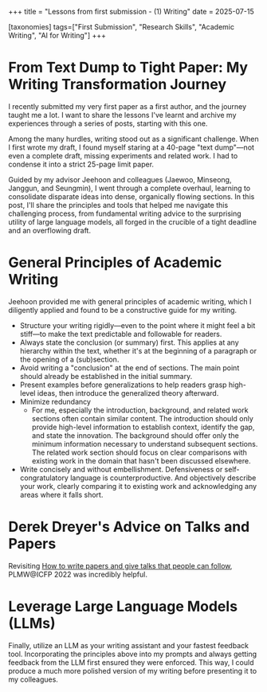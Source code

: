 +++
title = "Lessons from first submission - (1) Writing"
date = 2025-07-15

[taxonomies]
tags=["First Submission", "Research Skills", "Academic Writing", "AI for Writing"]
+++

# From Text Dump to Tight Paper: My Writing Transformation Journey

I recently submitted my very first paper as a first author, and the journey taught me a lot.
I want to share the lessons I've learnt and archive my experiences through a series of posts, starting with this one.

Among the many hurdles, writing stood out as a significant challenge.
When I first wrote my draft, I found myself staring at a 40-page "text dump"—not even a complete draft, missing experiments and related work.
I had to condense it into a strict 25-page limit paper.

Guided by my advisor Jeehoon and colleagues (Jaewoo, Minseong, Janggun, and Seungmin), I went through a complete overhaul, learning to consolidate disparate ideas into dense, organically flowing sections.
In this post, I'll share the principles and tools that helped me navigate this challenging process, from fundamental writing advice to the surprising utility of large language models, all forged in the crucible of a tight deadline and an overflowing draft.

# General Principles of Academic Writing

Jeehoon provided me with general principles of academic writing, which I diligently applied and found to be a constructive guide for my writing.

- Structure your writing rigidly—even to the point where it might feel a bit stiff—to make the text predictable and followable for readers.
- Always state the conclusion (or summary) first. This applies at any hierarchy within the text, whether it's at the beginning of a paragraph or the opening of a (sub)section.
- Avoid writing a "conclusion" at the end of sections. The main point should already be established in the initial summary.
- Present examples before generalizations to help readers grasp high-level ideas, then introduce the generalized theory afterward.
- Minimize redundancy
  - For me, especially the introduction, background, and related work sections often contain similar content. The introduction should only provide high-level information to establish context, identify the gap, and state the innovation. The background should offer only the minimum information necessary to understand subsequent sections. The related work section should focus on clear comparisons with existing work in the domain that hasn't been discussed elsewhere.
- Write concisely and without embellishment. Defensiveness or self-congratulatory language is counterproductive. And objectively describe your work, clearly comparing it to existing work and acknowledging any areas where it falls short.

# Derek Dreyer's Advice on Talks and Papers

Revisiting [How to write papers and give talks that people can follow](https://people.mpi-sws.org/~dreyer/talks/talk-plmw22icfp.pdf), PLMW@ICFP 2022 was incredibly helpful.

# Leverage Large Language Models (LLMs)

Finally, utilize an LLM as your writing assistant and your fastest feedback tool.
Incorporating the principles above into my prompts and always getting feedback from the LLM first ensured they were enforced.
This way, I could produce a much more polished version of my writing before presenting it to my colleagues.
